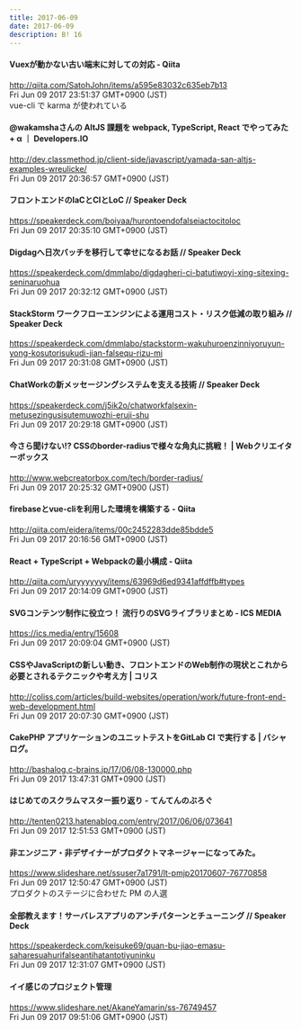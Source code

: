 ```yaml
---
title: 2017-06-09
date: 2017-06-09
description: B! 16
---
```


#### Vuexが動かない古い端末に対しての対応 - Qiita
http://qiita.com/SatohJohn/items/a595e83032c635eb7b13<br>
Fri Jun 09 2017 23:51:37 GMT+0900 (JST)<br>
vue-cli で karma が使われている


#### @wakamshaさんの AltJS 課題を webpack, TypeScript, React でやってみた + α ｜ Developers.IO
http://dev.classmethod.jp/client-side/javascript/yamada-san-altjs-examples-wreulicke/<br>
Fri Jun 09 2017 20:36:57 GMT+0900 (JST)<br>


#### フロントエンドのIaCとCIとLoC // Speaker Deck
https://speakerdeck.com/boiyaa/hurontoendofalseiactocitoloc<br>
Fri Jun 09 2017 20:35:10 GMT+0900 (JST)<br>


#### Digdagへ日次バッチを移行して幸せになるお話 // Speaker Deck
https://speakerdeck.com/dmmlabo/digdagheri-ci-batutiwoyi-xing-sitexing-seninaruohua<br>
Fri Jun 09 2017 20:32:12 GMT+0900 (JST)<br>


#### StackStorm ワークフローエンジンによる運用コスト・リスク低減の取り組み // Speaker Deck
https://speakerdeck.com/dmmlabo/stackstorm-wakuhuroenzinniyoruyun-yong-kosutorisukudi-jian-falsequ-rizu-mi<br>
Fri Jun 09 2017 20:31:08 GMT+0900 (JST)<br>


#### ChatWorkの新メッセージングシステムを支える技術 // Speaker Deck
https://speakerdeck.com/j5ik2o/chatworkfalsexin-metusezingusisutemuwozhi-eruji-shu<br>
Fri Jun 09 2017 20:29:18 GMT+0900 (JST)<br>


#### 今さら聞けない!? CSSのborder-radiusで様々な角丸に挑戦！ | Webクリエイターボックス
http://www.webcreatorbox.com/tech/border-radius/<br>
Fri Jun 09 2017 20:25:32 GMT+0900 (JST)<br>


#### firebaseとvue-cliを利用した環境を構築する - Qiita
http://qiita.com/eidera/items/00c2452283dde85bdde5<br>
Fri Jun 09 2017 20:16:56 GMT+0900 (JST)<br>


#### React + TypeScript + Webpackの最小構成 - Qiita
http://qiita.com/uryyyyyyy/items/63969d6ed9341affdffb#types<br>
Fri Jun 09 2017 20:14:09 GMT+0900 (JST)<br>


#### SVGコンテンツ制作に役立つ！ 流行りのSVGライブラリまとめ - ICS MEDIA
https://ics.media/entry/15608<br>
Fri Jun 09 2017 20:09:04 GMT+0900 (JST)<br>


####   CSSやJavaScriptの新しい動き、フロントエンドのWeb制作の現状とこれから必要とされるテクニックや考え方 | コリス
http://coliss.com/articles/build-websites/operation/work/future-front-end-web-development.html<br>
Fri Jun 09 2017 20:07:30 GMT+0900 (JST)<br>


#### CakePHP アプリケーションのユニットテストをGitLab CI で実行する | バシャログ。
http://bashalog.c-brains.jp/17/06/08-130000.php<br>
Fri Jun 09 2017 13:47:31 GMT+0900 (JST)<br>


#### はじめてのスクラムマスター振り返り - てんてんのぶろぐ
http://tenten0213.hatenablog.com/entry/2017/06/06/073641<br>
Fri Jun 09 2017 12:51:53 GMT+0900 (JST)<br>


#### 非エンジニア・非デザイナーがプロダクトマネージャーになってみた。
https://www.slideshare.net/ssuser7a1791/lt-pmjp20170607-76770858<br>
Fri Jun 09 2017 12:50:47 GMT+0900 (JST)<br>
プロダクトのステージに合わせた PM の人選


#### 全部教えます！サーバレスアプリのアンチパターンとチューニング // Speaker Deck
https://speakerdeck.com/keisuke69/quan-bu-jiao-emasu-saharesuahurifalseantihatantotiyuninku<br>
Fri Jun 09 2017 12:31:07 GMT+0900 (JST)<br>


#### イイ感じのプロジェクト管理
https://www.slideshare.net/AkaneYamarin/ss-76749457<br>
Fri Jun 09 2017 09:51:06 GMT+0900 (JST)<br>


